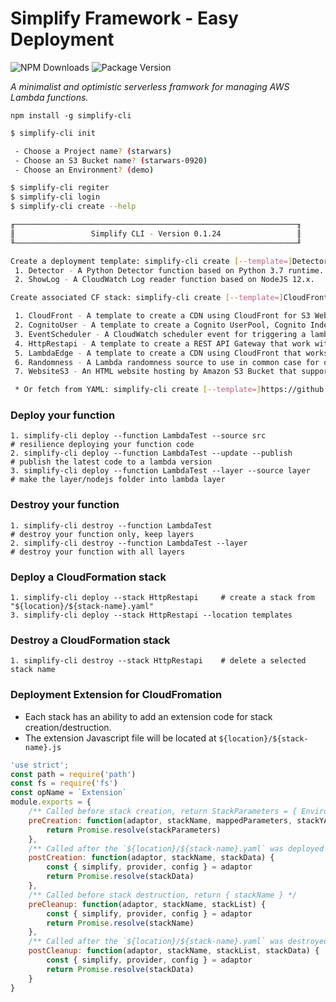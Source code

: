 # Simplify Framework - Easy Deployment

![NPM Downloads](https://img.shields.io/npm/dw/simplify-cli)
![Package Version](https://img.shields.io/github/package-json/v/simplify-framework/cli?color=green)

*A minimalist and optimistic serverless framwork for managing AWS Lambda functions.*

`npm install -g simplify-cli`

```bash
$ simplify-cli init

 - Choose a Project name? (starwars) 
 - Choose an S3 Bucket name? (starwars-0920) 
 - Choose an Environment? (demo) 

$ simplify-cli regiter
$ simplify-cli login
$ simplify-cli create --help

╓───────────────────────────────────────────────────────────────╖
║                 Simplify CLI - Version 0.1.24                 ║
╙───────────────────────────────────────────────────────────────╜

Create a deployment template: simplify-cli create [--template=]Detector | ShowLog
 1. Detector - A Python Detector function based on Python 3.7 runtime.
 2. ShowLog - A CloudWatch Log reader function based on NodeJS 12.x.

Create associated CF stack: simplify-cli create [--template=]CloudFront | CognitoUser...

 1. CloudFront - A template to create a CDN using CloudFront for S3 Website and HTTP APIs origin.
 2. CognitoUser - A template to create a Cognito UserPool, Cognito Indentity and Pinpoint analytics.
 3. EventScheduler - A CloudWatch scheduler event for triggering a lambda function with schedule expresion.
 4. HttpRestapi - A template to create a REST API Gateway that work with Lambda functions.
 5. LambdaEdge - A template to create a CDN using CloudFront that works with LambdaEdge function.
 6. Randomness - A Lambda randomness source to use in common case for other Lambdas.
 7. WebsiteS3 - An HTML website hosting by Amazon S3 Bucket that support publishing extension script.

 * Or fetch from YAML: simplify-cli create [--template=]https://github.com/awslabs/...template.yml
 ```
  
### Deploy your function

    1. simplify-cli deploy --function LambdaTest --source src             # resilience deploying your function code 
    2. simplify-cli deploy --function LambdaTest --update --publish       # publish the latest code to a lambda version
    3. simplify-cli deploy --function LambdaTest --layer --source layer   # make the layer/nodejs folder into lambda layer

### Destroy your function

    1. simplify-cli destroy --function LambdaTest                         # destroy your function only, keep layers
    2. simplify-cli destroy --function LambdaTest --layer                 # destroy your function with all layers

### Deploy a CloudFormation stack

    1. simplify-cli deploy --stack HttpRestapi     # create a stack from "${location}/${stack-name}.yaml"
    3. simplify-cli deploy --stack HttpRestapi --location templates

### Destroy a CloudFormation stack

    1. simplify-cli destroy --stack HttpRestapi    # delete a selected stack name

### Deployment Extension for CloudFromation

- Each stack has an ability to add an extension code for stack creation/destruction.
- The extension Javascript file will be located at `${location}/${stack-name}.js`

```Javascript
'use strict';
const path = require('path')
const fs = require('fs')
const opName = `Extension`
module.exports = {
    /** Called before stack creation, return StackParameters = { Environmemt, ...} */
    preCreation: function(adaptor, stackName, mappedParameters, stackYAML, stackInputs) {
        return Promise.resolve(stackParameters)
    },
    /** Called after the `${location}/${stack-name}.yaml` was deployed */
    postCreation: function(adaptor, stackName, stackData) {
        const { simplify, provider, config } = adaptor
        return Promise.resolve(stackData)
    },
    /** Called before stack destruction, return { stackName } */
    preCleanup: function(adaptor, stackName, stackList) {
        const { simplify, provider, config } = adaptor
        return Promise.resolve(stackName)
    },
    /** Called after the `${location}/${stack-name}.yaml` was destroyed  */
    postCleanup: function(adaptor, stackName, stackList, stackData) {
        const { simplify, provider, config } = adaptor
        return Promise.resolve(stackData)
    }
}
```
